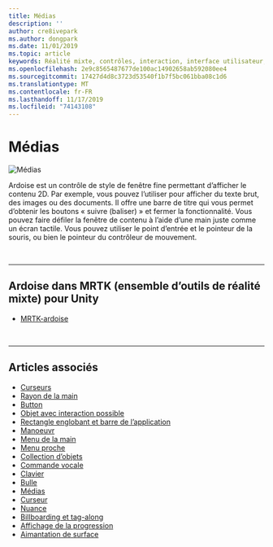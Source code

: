 ```yaml
---
title: Médias
description: ''
author: cre8ivepark
ms.author: dongpark
ms.date: 11/01/2019
ms.topic: article
keywords: Réalité mixte, contrôles, interaction, interface utilisateur, expérience utilisateur
ms.openlocfilehash: 2e9c8565487677de100ac14902658ab592080ee4
ms.sourcegitcommit: 17427d4d8c3723d53540f1b7f5bc061bba08c1d6
ms.translationtype: MT
ms.contentlocale: fr-FR
ms.lasthandoff: 11/17/2019
ms.locfileid: "74143108"
---
```

# <a name="slate"></a>Médias

![Médias](images/UX/UX_Hero_Slate.jpg)

Ardoise est un contrôle de style de fenêtre fine permettant d’afficher le contenu 2D. Par exemple, vous pouvez l’utiliser pour afficher du texte brut, des images ou des documents. Il offre une barre de titre qui vous permet d’obtenir les boutons « suivre (baliser) » et fermer la fonctionnalité. Vous pouvez faire défiler la fenêtre de contenu à l’aide d’une main juste comme un écran tactile. Vous pouvez utiliser le point d’entrée et le pointeur de la souris, ou bien le pointeur du contrôleur de mouvement.

<br>

---

## <a name="slate-in-mrtkmixed-reality-toolkit-for-unity"></a>Ardoise dans MRTK (ensemble d’outils de réalité mixte) pour Unity

* [MRTK-ardoise](https://microsoft.github.io/MixedRealityToolkit-Unity/Documentation/README_Slate.html)

<br>

---

## <a name="see-also"></a>Articles associés

* [Curseurs](cursors.md)
* [Rayon de la main](point-and-commit.md)
* [Button](button.md)
* [Objet avec interaction possible](interactable-object.md)
* [Rectangle englobant et barre de l’application](app-bar-and-bounding-box.md)
* [Manoeuvr](direct-manipulation.md)
* [Menu de la main](hand-menu.md)
* [Menu proche](near-menu.md)
* [Collection d’objets](object-collection.md)
* [Commande vocale](voice-input.md)
* [Clavier](keyboard.md)
* [Bulle](tooltip.md)
* [Médias](slate.md)
* [Curseur](slider.md)
* [Nuance](shader.md)
* [Billboarding et tag-along](billboarding-and-tag-along.md)
* [Affichage de la progression](progress.md)
* [Aimantation de surface](surface-magnetism.md)
